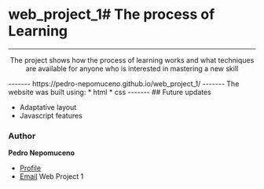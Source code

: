 # web_project_1# The process of Learning 
------
<p align="center">The project shows how the process of learning works and what techniques are available for anyone who is interested in mastering a new skill</p>
-------
https://pedro-nepomuceno.github.io/web_project_1/
-------
The website was built using: 
* html
* css 
-------
## Future updates 

- Adaptative layout
- Javascript features 

### Author
**Pedro Nepomuceno** 
- [Profile](https://github.com/Pedro-Nepomuceno "Pedro Nepomuceno")
- [Email](mailto:pedrohnlima@gmail.com?subject=Hi "Hi!")
Web Project 1
